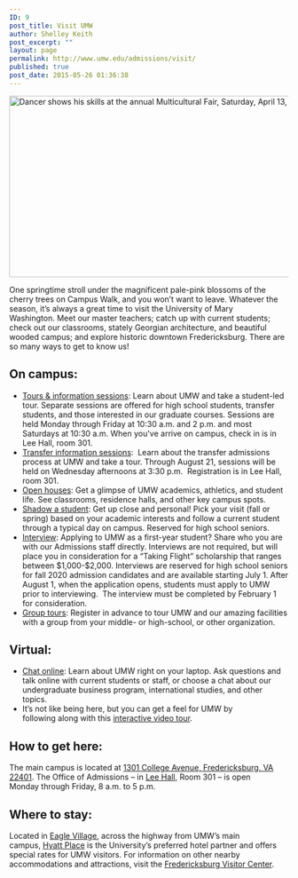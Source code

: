 ```yaml
---
ID: 9
post_title: Visit UMW
author: Shelley Keith
post_excerpt: ""
layout: page
permalink: http://www.umw.edu/admissions/visit/
published: true
post_date: 2015-05-26 01:36:38
---
```

<img class="size-full wp-image-93" src="/admissions/wp-content/uploads/sites/6/2015/05/visit.jpg" alt="Dancer shows his skills at the annual Multicultural Fair, Saturday, April 13, 2013. (Photo by Norm Shafer)." width="800" height="327" />

One springtime stroll under the magnificent pale-pink blossoms of the cherry trees on Campus Walk, and you won’t want to leave. Whatever the season, it’s always a great time to visit the University of Mary Washington. Meet our master teachers; catch up with current students; check out our classrooms, stately Georgian architecture, and beautiful wooded campus; and explore historic downtown Fredericksburg. There are so many ways to get to know us!
<h2>On campus:</h2>
<ul>
 	<li><a href="https://umw.askadmissions.net/Portal/EI/Search">Tours &amp; information sessions</a>: Learn about UMW and take a student-led tour. Separate sessions are offered for high school students, transfer students, and those interested in our graduate courses. Sessions are held Monday through Friday at 10:30 a.m. and 2 p.m. and most Saturdays at 10:30 a.m. When you've arrive on campus, check in is in Lee Hall, room 301.</li>
 	<li><a href="https://umw.askadmissions.net/Portal/EI/Search">Transfer information sessions</a>:  Learn about the transfer admissions process at UMW and take a tour. Through August 21, sessions will be held on Wednesday afternoons at 3:30 p.m.  Registration is in Lee Hall, room 301.</li>
 	<li><a href="/admissions/visit/open-houses/">Open houses</a>: Get a glimpse of UMW academics, athletics, and student life. See classrooms, residence halls, and other key campus spots.</li>
 	<li><a href="/admissions/visit/shadow-a-student/">Shadow a student</a>: Get up close and personal! Pick your visit (fall or spring) based on your academic interests and follow a current student through a typical day on campus. Reserved for high school seniors.</li>
 	<li><a href="https://umw.askadmissions.net/Portal/EI/GroupUrl?gid=53045964a5260b561642578a0eff909e407e44">Interview</a>: Applying to UMW as a first-year student? Share who you are with our Admissions staff directly. Interviews are not required, but will place you in consideration for a “Taking Flight” scholarship that ranges between $1,000-$2,000. Interviews are reserved for high school seniors for fall 2020 admission candidates and are available starting July 1. After August 1, when the application opens, students must apply to UMW prior to interviewing.  The interview must be completed by February 1 for consideration.</li>
 	<li><a href="/admissions/visit/group-tours/">Group tours</a>: Register in advance to tour UMW and our amazing facilities with a group from your middle- or high-school, or other organization.</li>
</ul>
<h2>Virtual:</h2>
<ul>
 	<li><a href="https://umw.askadmissions.net/groupchat/LandingPage.aspx">Chat online</a>: Learn about UMW right on your laptop. Ask questions and talk online with current students or staff, or choose a chat about our undergraduate business program, international studies, and other topics.</li>
 	<li>It’s not like being here, but you can get a feel for UMW by following along with this <a href="https://umw.university-tour.com/homepage.php">interactive video tour</a>.</li>
</ul>
<h2>How to get here:</h2>
The main campus is located at <a href="https://www.google.com/maps/place/University+of+Mary+Washington/@38.3005178,-77.4749152,15z/data=!3m1!4b1!4m2!3m1!1s0x89b6c1f6e987a255:0x1ef2db66d097c3c1">1301 College Avenue, Fredericksburg, VA 22401</a>. The Office of Admissions – in <a href="https://www.google.com/maps/place/Lee+Hall,+University+of+Mary+Washington,+1301+College+Ave,+Fredericksburg,+VA+22401/@38.3026184,-77.4742811,17z/data=!3m1!4b1!4m2!3m1!1s0x89b6c1f7148e6255:0xe0ae54bddccaa014">Lee Hall</a>, Room 301 – is open Monday through Friday, 8 a.m. to 5 p.m.
<h2>Where to stay:</h2>
Located in <a href="/directory/building/eagle-village/">Eagle Village</a>, across the highway from UMW’s main campus, <a href="http://fredericksburg.place.hyatt.com/en/hotel/home.html">Hyatt Place</a> is the University’s preferred hotel partner and offers special rates for UMW visitors. For information on other nearby accommodations and attractions, visit the <a href="http://www.visitfred.com/things-to-do/museums-historical/fredericksburg-visitor-center">Fredericksburg Visitor Center</a>.